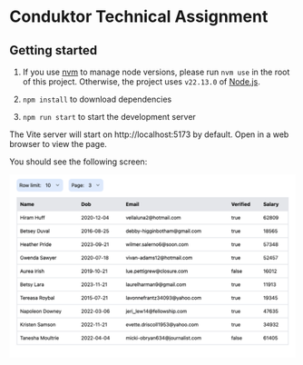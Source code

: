 # Conduktor Technical Assignment

## Getting started

1. If you use [nvm](https://github.com/nvm-sh/nvm) to manage node versions, please run `nvm use` in the root of this project. Otherwise, the project uses `v22.13.0` of [Node.js](https://nodejs.org/en/about/previous-releases).

1. `npm install` to download dependencies

1. `npm run start` to start the development server

The Vite server will start on http://localhost:5173 by default. Open in a web browser to view the page.

You should see the following screen:

<img src="docs/table.png" width="600"/>
